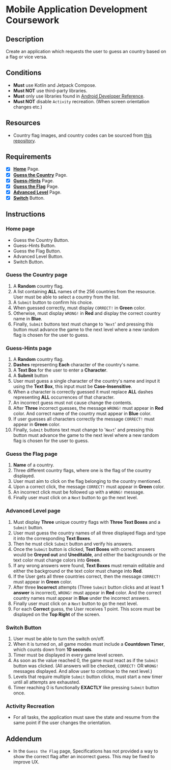 # Mobile Application Development Coursework 

## Description
Create an application which requests the user to guess an country based on a flag or vice versa.

## Conditions
* **Must** use Kotlin and Jetpack Compose.
* **Must NOT** use third-party libraries.
* **Must** only use libraries found in [Android Developer Reference](https://developer.android.com/reference/).
* **Must NOT** disable `Activity` recreation. (When screen orientation changes etc.)

## Resources
* Country flag images, and country codes can be sourced from [this repository](https://github.com/hjnilsson/country-flags).

## Requirements
- [x] **[Home](#home-page)** Page.
- [x] **[Guess the Country](#country-page)** Page.
- [x] **[Guess-Hints](#hints-page)** Page.
- [x] **[Guess the Flag](#flag-page)** Page.
- [x] **[Advanced Level](#advanced-page)** Page.
- [x] **[Switch](#switch-button)** Button.

## Instructions

### <a name="home-page"></a>Home page
* Guess the Country Button.
* Guess-Hints Button.
* Guess the Flag Button.
* Advanced Level Button.
* Switch Button.

### <a name="country-page"></a>Guess the Country page
1. A **Random** country flag.
2. A list containing **ALL** names of the 256 countries from the resource. User must be able to select a country from the list.
3. A `Submit` button to confirm his choice.
4. When guessed correctly, must display `CORRECT!` in **Green** color.
5. Otherwise, must display `WRONG!` in **Red** and display the correct country name in **Blue**.
6. Finally, `Submit` buttons text must change to '`Next`' and pressing this button must advance the game to the next level where a new random flag is chosen for the user to guess.

### <a name="hints-page"></a>Guess-Hints page
1. A **Random** country flag.
2. **Dashes** representing **Each** character of the country's name.
3. A **Text Box** for the user to enter a **Character**.
4. A **Submit** button
5. User must guess a single character of the country's name and input it using the **Text Box**, this input must be **Case-Insensitive**.
6. When a character is correctly guessed it must replace **ALL** dashes representing **ALL** occurrences of that character.
7. An incorrect guess must not cause change the contents.
8. After **Three** incorrect guesses, the message `WRONG!` must appear in **Red** color. And correct name of the country must appear in **Blue** color.
9. If user guesses all characters correctly the message `CORRECT!` must appear in **Green** color.
10. Finally, `Submit` buttons text must change to '`Next`' and pressing this button must advance the game to the next level where a new random flag is chosen for the user to guess.

### <a name="flag-page"></a>Guess the Flag page
1. **Name** of a country.
2. Three different country flags, where one is the flag of the country displayed.
3. User must aim to click on the flag belonging to the country mentioned.
4. Upon a correct click, the message `CORRECT!` must appear in **Green** color.
5. An incorrect click must be followed up with a `WRONG!` message.
6. Finally user must click on a `Next` button to go the next level.

### <a name="advanced-page"></a>Advanced Level page
1. Must display **Three** unique country flags with **Three Text Boxes** and a `Submit` button.
2. User must guess the country names of all three displayed flags and type it into the corresponding **Text Boxes**.
3. Then he must click `Submit` button and verify his answers.
4. Once the `Submit` button is clicked, **Text Boxes** with correct answers would be **Greyed out** and **Uneditable**, and either the backgrounds or the text color must change colors into **Green**.
5. If any wrong answers were found, **Text Boxes** must remain editable and either the background or the text color must change into **Red**.
6. If the User gets all three countries correct, then the message `CORRECT!` must appear in **Green** color.
7. After three **Incorrect** attempts (Three `Submit` button clicks and at least **1 answer** is incorrect), `WRONG!` must appear in **Red** color. And the correct country names must appear in **Blue** under the incorrect answers.
8. Finally user must click on a `Next` button to go the next level.
9. For each **Correct** guess, the User receives 1 point. This score must be displayed on the **Top Right** of the screen.

### <a name="switch-button"></a>Switch Button
1. User must be able to turn the switch on/off.
2. When it is turned on, all game modes must include a **Countdown Timer**, which counts down from **10 seconds**.
3. Timer must be displayed in every game level screen.
4. As soon as the value reached 0, the game must react as if the `Submit` button was clicked. (All answers will be checked, `CORRECT!` OR `WRONG!` messages displayed. And allow user to continue to the next level.)
5. Levels that require multiple `Submit` button clicks, must start a new timer until all attempts are exhausted.
6. Timer reaching 0 is functionally **EXACTLY** like pressing `Submit` button once.

### Activity Recreation
* For all tasks, the application must save the state and resume from the same point if the user changes the orientation.

## Addendum
* In the `Guess the Flag` page, Specifications has not provided a way to show the correct flag after an incorrect guess. This may be fixed to improve UX.
